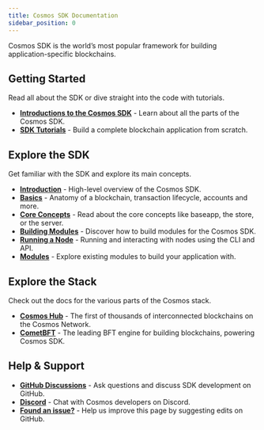 ```yaml
---
title: Cosmos SDK Documentation
sidebar_position: 0
---
```


Cosmos SDK is the world’s most popular framework for building application-specific blockchains.

## Getting Started

Read all about the SDK or dive straight into the code with tutorials.

* [**Introductions to the Cosmos SDK**](learn/intro/00-overview.md) - Learn about all the parts of the Cosmos SDK.
* [**SDK Tutorials**](https://tutorials.cosmos.network) - Build a complete blockchain application from scratch.

## Explore the SDK

Get familiar with the SDK and explore its main concepts.

* [**Introduction**](learn/intro/00-overview.md) - High-level overview of the Cosmos SDK.
* [**Basics**](learn/beginner/00-app-anatomy.md) - Anatomy of a blockchain, transaction lifecycle, accounts and more.
* [**Core Concepts**](learn/advanced/00-baseapp.md) -  Read about the core concepts like baseapp, the store, or the server.
* [**Building Modules**](build/building-modules/00-intro.md) -  Discover how to build modules for the Cosmos SDK.
* [**Running a Node**](user/run-node/00-keyring.md) - Running and interacting with nodes using the CLI and API.
* [**Modules**](build/modules) - Explore existing modules to build your application with.

## Explore the Stack

Check out the docs for the various parts of the Cosmos stack.

* [**Cosmos Hub**](https://hub.cosmos.network/main) - The first of thousands of interconnected blockchains on the Cosmos Network.
* [**CometBFT**](https://docs.cometbft.com/v1.0/) - The leading BFT engine for building blockchains, powering Cosmos SDK.

## Help & Support

* [**GitHub Discussions**](https://github.com/orgs/cosmos/discussions) - Ask questions and discuss SDK development on GitHub.
* [**Discord**](https://discord.gg/cosmosnetwork) - Chat with Cosmos developers on Discord.
* [**Found an issue?**](https://github.com/cosmos/cosmos-sdk/edit/main/docs/README.md) - Help us improve this page by suggesting edits on GitHub.
